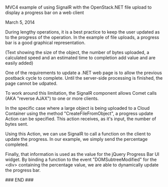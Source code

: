 MVC4 example of using SignalR with the OpenStack.NET file upload to display a progress bar on a web client

March 5, 2014

During lengthy operations, it is a best practice to keep the user updated as to the progress of the operation. In the example of file uploads, a progress bar is a good graphical representation.

(Text showing the size of the object, the number of bytes uploaded, a calculated speed and an estimated time to completion add value and are easily added)

One of the requirements to update a .NET web page is to allow the previous postback cycle to complete. Until the server-side processing is finished, the page cannot be udpated.

To work around this limitation, the SignalR component allows Comet calls (AKA "reverse AJAX") to one or more clients.

In the specific case where a large object is being uploaded to a Cloud Container using the method "CreateFileFromObject", a progress update Action can be specified. This action receives, as it's input, the number of bytes sent.

Using this Action, we can use SignalR to call a function on the client to update the progress. In our example, we simply send the percentage completed.

Finally, that information is used as the value for the jQuery Progress Bar UI widget. By binding a function to the event "DOMSubtreeModified" for the <div\> containing the percentage value, we are able to dynamically update the progress bar.

\### END \###